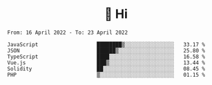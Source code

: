 <h1 align="center">👋 Hi</h1>
<!-- <h3 align="center">An enthusiastic frontend developer</h3> -->

<!--START_SECTION:waka-->

```text
From: 16 April 2022 - To: 23 April 2022

JavaScript                   ████████▒░░░░░░░░░░░░░░░░   33.17 %
JSON                         ██████▒░░░░░░░░░░░░░░░░░░   25.80 %
TypeScript                   ████░░░░░░░░░░░░░░░░░░░░░   16.58 %
Vue.js                       ███▒░░░░░░░░░░░░░░░░░░░░░   13.44 %
Solidity                     ██░░░░░░░░░░░░░░░░░░░░░░░   08.45 %
PHP                          ▒░░░░░░░░░░░░░░░░░░░░░░░░   01.15 %
```

<!--END_SECTION:waka-->
